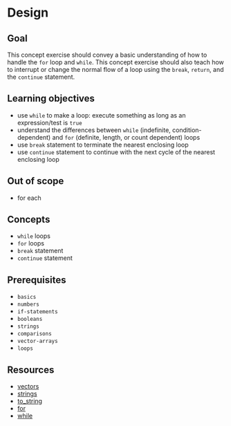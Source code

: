 # Design

## Goal

This concept exercise should convey a basic understanding of how to handle the `for` loop and `while`.
This concept exercise should also teach how to interrupt or change the normal flow of a loop using the `break`, `return`, and the `continue` statement.

## Learning objectives

- use `while` to make a loop: execute something as long as an expression/test is `true`
- understand the differences between `while` (indefinite, condition-dependent) and `for` (definite, length, or count dependent) loops
- use `break` statement to terminate the nearest enclosing loop
- use `continue` statement to continue with the next cycle of the nearest enclosing loop

## Out of scope

- for each

## Concepts

- `while` loops
- `for` loops
- `break` statement
- `continue` statement

## Prerequisites

- `basics`
- `numbers`
- `if-statements`
- `booleans`
- `strings`
- `comparisons`
- `vector-arrays`
- `loops`

## Resources

- [vectors](https://en.cppreference.com/w/cpp/container/vector-)
- [strings](https://en.cppreference.com/w/cpp/string/basic_string)
- [to\_string](https://en.cppreference.com/w/cpp/string/basic_string/to_string)
- [for](https://en.cppreference.com/w/cpp/language/for)
- [while](https://en.cppreference.com/w/cpp/language/while)

